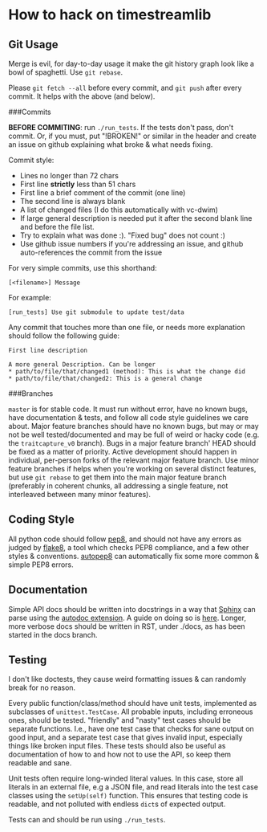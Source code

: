 How to hack on timestreamlib
=======================

Git Usage
------------

Merge is evil, for day-to-day usage it make the git history graph look like a
bowl of spaghetti. Use `git rebase`.

Please `git fetch --all` before every commit, and `git push` after every
commit. It helps with the above (and below).

###Commits

**BEFORE COMMITING**: run `./run_tests`. If the tests don't pass, don't commit.
Or, if you must, put "!BROKEN!" or similar in the header and create an issue on
github explaining what broke & what needs fixing.

Commit style:
- Lines no longer than 72 chars
- First line **strictly** less than 51 chars
- First line a brief comment of the commit (one line)
- The second line is always blank
- A list of changed files (I do this automatically with vc-dwim)
- If large general description is needed put it after the second blank line and
  before the file list.
- Try to explain what was done :). "Fixed bug" does not count :)
- Use github issue numbers if you're addressing an issue, and github
  auto-references the commit from the issue

For very simple commits, use this shorthand:
```
[<filename>] Message
```

For example:

```
[run_tests] Use git submodule to update test/data
```

Any commit that touches more than one file, or needs more explanation should
follow the following guide:

```
First line description

A more general Description. Can be longer
* path/to/file/that/changed1 (method): This is what the change did
* path/to/file/that/changed2: This is a general change
```


###Branches

`master` is for stable code. It must run without error, have no known bugs,
have documentation & tests, and follow all code style guidelines we care about.
Major feature branches should have no known bugs, but may or may not be well
tested/documented and may be full of weird or hacky code (e.g. the
`traitcapture_v0` branch). Bugs in a major feature branch' HEAD should be fixed
as a matter of priority. Active development should happen in individual,
per-person forks of the relevant major feature branch. Use minor feature
branches if helps when you're working on several distinct features, but use
`git rebase` to get them into the main major feature branch (preferably in
coherent chunks, all addressing a single feature, not interleaved between many
minor features).

Coding Style
------

All python code should follow
[pep8](http://legacy.python.org/dev/peps/pep-0008/), and should not have any
errors as judged by [flake8](https://flake8.readthedocs.org/en/2.1.0/), a tool
which checks PEP8 compliance, and a few other styles & conventions.
[autopep8](https://pypi.python.org/pypi/autopep8/) can automatically fix some
more common & simple PEP8 errors.

Documentation
-------------------

Simple API docs should be written into docstrings in a way that
[Sphinx](http://sphinx-doc.org/) can parse using the
[autodoc extension](http://sphinx-doc.org/ext/autodoc.html). A guide on doing
so is [here](https://pythonhosted.org/an_example_pypi_project/sphinx.html).
Longer, more verbose docs should be written in RST, under ./docs, as has been
started in the docs branch.

Testing
----------

I don't like doctests, they cause weird formatting issues & can randomly break
for no reason.

Every public function/class/method should have unit tests, implemented as
subclasses of `unittest.TestCase`. All probable inputs, including erroneous
ones, should be tested. "friendly" and "nasty" test cases should be separate
functions. I.e., have one test case that checks for sane output on good input,
and a separate test case that gives invalid input, especially things like
broken input files. These tests should also be useful as documentation of how
to and how not to use the API, so keep them readable and sane.

Unit tests often require long-winded literal values. In this case, store all
literals in an external file, e.g a JSON file, and read literals into the test
case classes using the `setUp(self)` function. This ensures that testing code
is readable, and not polluted with endless `dict`s of expected output.

Tests can and should be run using `./run_tests`.
